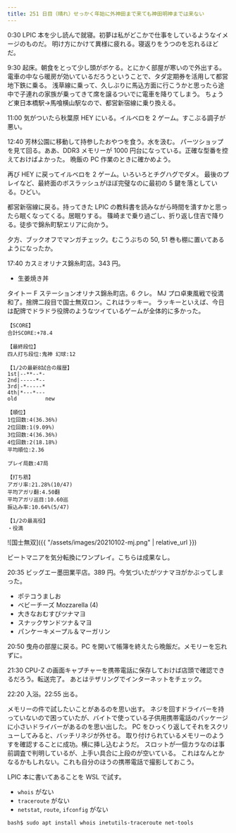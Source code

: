 ```yaml
---
title: 251 日目（晴れ）せっかく年始に外神田まで来ても神田明神までは来ない
---
```


0:30 LPIC 本を少し読んで就寝。初夢は私がどこかで仕事をしているようなイメージのものだ。
明け方にかけて異様に疲れる。寝返りをうつのを忘れるほどだ。

9:30 起床。朝食をとって少し頭がボケる。とにかく部屋が寒いので外出する。
電車の中なら暖房が効いているだろうということで、タダ定期券を活用して都営地下鉄に乗る。
浅草線に乗って、久しぶりに馬込方面に行こうかと思ったら途中で子連れの家族が乗ってきて席を譲るついでに電車を降りてしまう。
ちょうど東日本橋駅→馬喰横山駅なので、都営新宿線に乗り換える。

11:00 気がついたら秋葉原 HEY にいる。イルベロを 2 ゲーム。すこぶる調子が悪い。

12:40 芳林公園に移動して持参したおやつを食う。水を汲む。
パーツショップを見て回る。ああ、DDR3 メモリーが 1000 円台になっている。正確な型番を控えておけばよかった。
晩飯の PC 作業のときに確かめよう。

再び HEY に戻ってイルベロを 2 ゲーム。いろいろとチグハグでダメ。
最後のプレイなど、最終面のボスラッシュがほぼ完璧なのに最初の 5 鍵を落としている。ひどい。

都営新宿線に戻る。持ってきた LPIC の教科書を読みながら時間を潰すかと思ったら眠くなってくる。居眠りする。
篠崎まで乗り過ごし、折り返し住吉で降りる。徒歩で錦糸町駅エリアに向かう。

夕方、ブックオフでマンガチェック。むこうぶちの 50, 51 巻も棚に置いてあるようになったか。

17:40 カスミオリナス錦糸町店。343 円。

* 生姜焼き丼

タイトー F ステーションオリナス錦糸町店。6 クレ。
MJ プロ卓東風戦で役満和了。捨牌二段目で国士無双ロン。これはラッキー。
ラッキーといえば、今日は配牌でドラドラ役牌のようなツイているゲームが全体的に多かった。

```text
【SCORE】
合計SCORE:+78.4

【最終段位】
四人打ち段位:鬼神 幻球:12

【1/2の最新8試合の履歴】
1st|--**--*-
2nd|-----*--
3rd|-*-----*
4th|*---*---
old         new

【順位】
1位回数:4(36.36%)
2位回数:1(9.09%)
3位回数:4(36.36%)
4位回数:2(18.18%)
平均順位:2.36

プレイ局数:47局

【打ち筋】
アガリ率:21.28%(10/47)
平均アガリ翻:4.50翻
平均アガリ巡目:10.60巡
振込み率:10.64%(5/47)

【1/2の最高役】
・役満
```

![国士無双]({{ "/assets/images/20210102-mj.png" | relative_url }})

ビートマニアを気分転換にワンプレイ。こちらは成果なし。

20:35 ビッグエー墨田業平店。389 円。今気づいたがツナマヨがかぶってしまった。

* ポテコうましお
* ベビーチーズ Mozzarella (4)
* 大きなおむすびツナマヨ
* スナックサンドツナ＆マヨ
* パンケーキメープル＆マーガリン

20:50 曳舟の部屋に戻る。PC を開いて帳簿を終えたら晩飯だ。メモリーを忘れずに。

21:30 CPU-Z の画面キャプチャーを携帯電話に保存しておけば店頭で確認できるだろう。転送完了。
あとはテザリングでインターネットをチェック。

22:20 入浴。22:55 出る。

メモリーの件で試したいことがあるのを思い出す。
ネジを回すドライバーを持っていないので困っていたが、バイトで使っている子供用携帯電話のパッケージに小さいドライバーがあるのを思い出した。
PC をひっくり返してそれをスクリューしてみると、バッチリネジが外せる。
取り付けられているメモリーのようすを確認することに成功。横に挿し込むようだ。
スロットが一個カラなのは事前調査で判明しているが、上手い具合に上段のが空いている。
これはなんとかなるかもしれない。これも自分のほうの携帯電話で撮影しておこう。

LPIC 本に書いてあることを WSL で試す。

* `whois` がない
* `traceroute` がない
* `netstat`, `route`, `ifconfig` がない

```console
bash$ sudo apt install whois inetutils-traceroute net-tools
```
